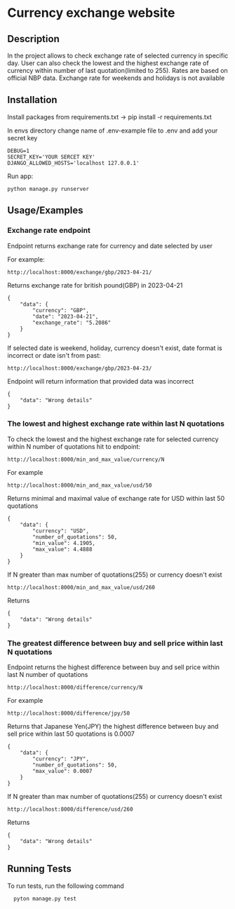 
# Currency exchange website

## Description

In the project allows to check exchange rate of selected currency in specific day.
User can also check the lowest and the highest exchange rate of currency within number of last quotation(limited to 255).
Rates are based on official NBP data.
Exchange rate for weekends and holidays is not available





## Installation

Install packages from requirements.txt -> pip install -r requirements.txt

In envs directory change name of .env-example file to .env and add your secret key
```
DEBUG=1
SECRET_KEY='YOUR SERCET KEY'
DJANGO_ALLOWED_HOSTS='localhost 127.0.0.1'
```

Run app:

```
python manage.py runserver
```


## Usage/Examples

### Exchange rate endpoint

Endpoint returns exchange rate for currency and date selected by user

For example:

```
http://localhost:8000/exchange/gbp/2023-04-21/

```

Returns exchange rate for british pound(GBP) in 2023-04-21

```
{
    "data": {
        "currency": "GBP",
        "date": "2023-04-21",
        "exchange_rate": "5.2086"
    }
}
```

If selected date is weekend, holiday, currency doesn't exist, date format is incorrect or date isn't from past:


```
http://localhost:8000/exchange/gbp/2023-04-23/

```

Endpoint will return information that provided data was incorrect

```
{
    "data": "Wrong details"
}
```

### The lowest and highest exchange rate within last N quotations

To check the lowest and the highest exchange rate for selected currency within N number of quotations hit to endpoint:

```
http://localhost:8000/min_and_max_value/currency/N
```

For example

```
http://localhost:8000/min_and_max_value/usd/50
```

Returns minimal and maximal value of exchange rate for USD within last 50 quotations

```
{
    "data": {
        "currency": "USD",
        "number_of_quotations": 50,
        "min_value": 4.1905,
        "max_value": 4.4888
    }
}
```

If N greater than max number of quotations(255) or currency doesn't exist

```
http://localhost:8000/min_and_max_value/usd/260
```

Returns 

```
{
    "data": "Wrong details"
}
```


### The greatest difference between buy and sell price within last N quotations

Endpoint returns the highest difference between buy and sell price within last N number of quotations

```
http://localhost:8000/difference/currency/N
```

For example

```
http://localhost:8000/difference/jpy/50
```

Returns that Japanese Yen(JPY) the highest difference between buy and sell price within last 50 quotations is 0.0007

```
{
    "data": {
        "currency": "JPY",
        "number_of_quotations": 50,
        "max_value": 0.0007
    }
}
```

If N greater than max number of quotations(255) or currency doesn't exist

```
http://localhost:8000/difference/usd/260
```

Returns

```
{
    "data": "Wrong details"
}
```
## Running Tests

To run tests, run the following command

```
  pyton manage.py test
```

